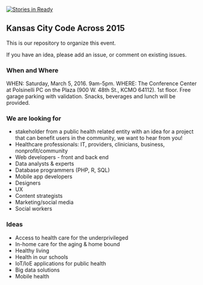 [![Stories in Ready](https://badge.waffle.io/zmon/CodeAcross2015Organizer.png?label=ready&title=Ready)](https://waffle.io/zmon/CodeAcross2015Organizer)
## Kansas City Code Across 2015

This is our repository to organize this event.

If you have an idea, please add an issue, or comment on existing issues.

### When and Where

WHEN: Saturday, March 5, 2016. 9am-5pm. WHERE: The Conference Center at Polsinelli PC on the Plaza (900 W. 48th St., KCMO 64112). 1st floor. Free garage parking with validation. Snacks, beverages and lunch will be provided. 

### We are looking for 

*  stakeholder from a public health related entity with an idea for a project that can benefit users in the community, we want to hear from you! 
*  Healthcare professionals: IT, providers, clinicians, business, nonprofit/community
* Web developers - front and back end
* Data analysts & experts
* Database programmers (PHP, R, SQL) 
* Mobile app developers
* Designers
* UX
* Content strategists
* Marketing/social media
* Social workers

### Ideas

* Access to health care for the underprivileged
* In-home care for the aging & home bound
* Healthy living
* Health in our schools 
* IoT/IoE applications for public health
* Big data solutions
* Mobile health

